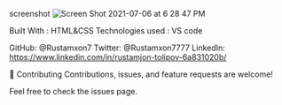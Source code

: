 screenshot ![Screen Shot 2021-07-06 at 6 28 47 PM](https://user-images.githubusercontent.com/69011963/124619664-46d6b600-de92-11eb-841b-8f62aeed4adb.png)

Built With : HTML&CSS
Technologies used : VS code

GitHub: @Rustamxon7
Twitter: @Rustamxon7777
LinkedIn: https://www.linkedin.com/in/rustamjon-tolipov-6a831020b/

🤝 Contributing
Contributions, issues, and feature requests are welcome!

Feel free to check the issues page.



